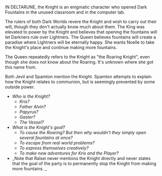 IN DELTARUNE, the Knight is an enigmatic character who opened Dark Fountains in the unused classroom and in the computer lab.

The rulers of both Dark Worlds revere the Knight and wish to carry out their will, though they don't actually know much about them. 
The King was elevated to power by the Knight and believes that opening the fountains will let Darkners rule over Lightners. 
The Queen believes fountains will create a paradise where Lightners will be eternally happy. She wants <a onclick="loadFile('Noelle Holiday.md')">Noelle</a> to take the Knight's place and continue making more fountains.

The Queen repeatedly refers to the Knight as "the Roaring Knight", even though she does not know about <a onclick="loadFile('The Roaring.md')">the Roaring</a>. It's unknown where she got this name from.

Both Jevil and Spamton mention the Knight. Spamton attempts to explain how the Knight relates to communion, but is seemingly prevented by some outside power.

- _Who is the Knight?_
	- _<a onclick="loadFile('Kris.md')">Kris</a>?_
	- _<a onclick="loadFile('ather Alvin.md')">Father Alvin</a>?_
	- _<a onclick="loadFile('Papyrus.md')">Papyrus</a>?_
	- _<a onclick="loadFile('Doctor W. D. Gaster.md')">Gaster</a>?_
	- _<a onclick="loadFile('Vessel.md')">The Vessel</a>?_
- _What is the Knight's goal?_
	- _To cause <a onclick="loadFile('The Roaring.md')">the Roaring</a>? But then why wouldn't they simply open several fountains at once?_
	- _To escape from real world problems?_
	- _To express themselves creatively?_
	- _To make new adventures for <a onclick="loadFile('Kris.md')">Kris</a> and <a onclick="loadFile('Red Soul.md')">the Player</a>?_
- _Note that <a onclick="loadFile('Ralsei.md')">Ralsei</a> never mentions the Knight directly and never states that the goal of the party is to permanently stop the Knight from making more fountains. _

